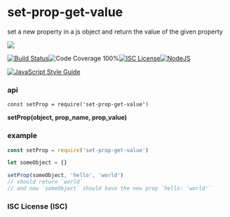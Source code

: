 # set-prop-get-value

set a new property in a js object and return the value of the given property

<a href="https://nodei.co/npm/set-prop-get-value/"><img src="https://nodei.co/npm/set-prop-get-value.png?downloads=true"></a>

[![Build Status](https://img.shields.io/badge/build-passing-brightgreen.svg?style=flat-square)](https://travis-ci.org/joaquimserafim/set-prop-get-value)![Code Coverage 100%](https://img.shields.io/badge/code%20coverage-100%25-green.svg?style=flat-square)[![ISC License](https://img.shields.io/badge/license-ISC-blue.svg?style=flat-square)](https://github.com/joaquimserafim/set-prop-get-value/blob/master/LICENSE)[![NodeJS](https://img.shields.io/badge/node-6.1.x-brightgreen.svg?style=flat-square)](https://github.com/joaquimserafim/set-prop-get-value/blob/master/package.json#L40)

[![JavaScript Style Guide](https://cdn.rawgit.com/feross/standard/master/badge.svg)](https://github.com/feross/standard)


### api
`const setProp = require('set-prop-get-value')`

**setProp(object, prop_name, prop_value)**

### example

```js
const setProp = require('set-prop-get-value')

let someObject = {}

setProp(someObject, 'hello', 'world')
// should return `world`
// and now `someObject` should have the new prop `hello: 'world'`

```



### ISC License (ISC)